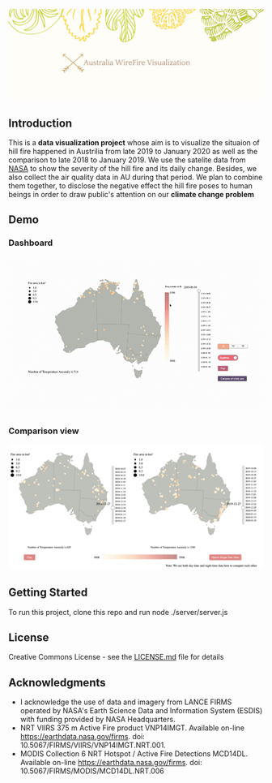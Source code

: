 

![title](https://github.com/incandescentxxc/DV_AUFire-Air/blob/master/readme_resources/aus_vis.png)

## Introduction
This is a <strong>data visualization project</strong> whose aim is to visualize the situaion of hill fire happened in Austrilia from late 2019 to January 2020 as well as the comparison to late 2018 to January 2019. We use the satelite data from [NASA](https://firms.modaps.eosdis.nasa.gov/download/) to show the severity of the hill fire and its daily change. Besides, we also collect the air quality data in AU during that period. We plan to combine them together, to disclose the negative effect the hill fire poses to human beings in order to draw public's attention on our <strong>climate change problem</strong>

## Demo

### Dashboard
![demo](https://github.com/incandescentxxc/DV_AUFire-Air/blob/master/readme_resources/aus_vis_demo.gif)

### Comparison view
![demo](https://github.com/incandescentxxc/DV_AUFire-Air/blob/master/readme_resources/comp.png)

## Getting Started

To run this project, clone this repo and run
        node ./server/server.js

## License

Creative Commons License - see the [LICENSE.md](https://github.com/incandescentxxc/DV_AUFire-Air/blob/master/LICENSE) file for
details

## Acknowledgments

- I acknowledge the use of data and imagery from LANCE FIRMS operated by NASA's Earth Science Data and Information System (ESDIS) with funding provided by NASA Headquarters.
- NRT VIIRS 375 m Active Fire product VNP14IMGT. Available on-line <a href="https://earthdata.nasa.gov/firms">https://earthdata.nasa.gov/firms</a>. doi: 10.5067/FIRMS/VIIRS/VNP14IMGT.NRT.001.
- MODIS Collection 6 NRT Hotspot / Active Fire Detections MCD14DL. Available on-line <a href="https://earthdata.nasa.gov/firms">https://earthdata.nasa.gov/firms</a>. doi: 10.5067/FIRMS/MODIS/MCD14DL.NRT.006
